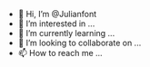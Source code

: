 - 👋 Hi, I’m @Julianfont
- 👀 I’m interested in ...
- 🌱 I’m currently learning ...
- 💞️ I’m looking to collaborate on ...
- 📫 How to reach me ...

<!---
Julianfont/Julianfont is a ✨ special ✨ repository because its `README.md` (this file) appears on your GitHub profile.
You can click the Preview link to take a look at your changes.
--->
